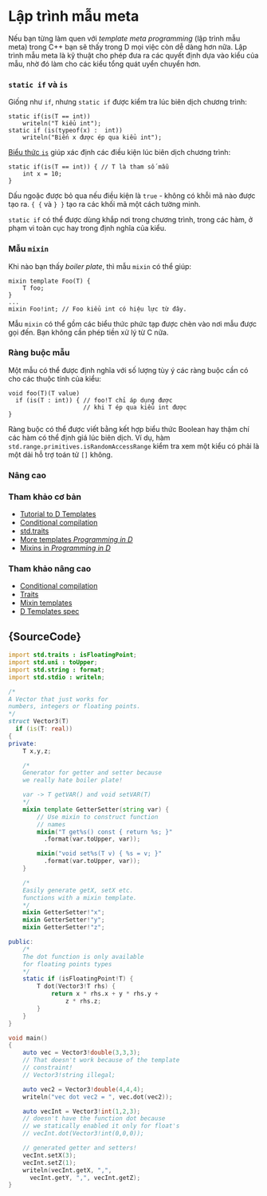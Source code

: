 # Lập trình mẫu meta

Nếu bạn từng làm quen với *template meta programming*
(lập trình mẫu meta) trong C++ bạn sẽ thấy trong D mọi việc còn dễ dàng
hơn nữa. Lập trình mẫu meta là kỹ thuật cho phép đưa ra các quyết định
dựa vào kiểu của mẫu, nhờ đó làm cho các kiểu tổng quát uyển chuyển hơn.

### `static if` và `is`

Giống như `if`, nhưng `static if` được kiểm tra lúc biên dịch chương trình:

    static if(is(T == int))
        writeln("T kiểu int");
    static if (is(typeof(x) :  int))
        writeln("Biến x được ép qua kiểu int");

[Biểu thức `is`](http://wiki.dlang.org/Is_expression) giúp xác định các
điều kiện lúc biên dịch chương trình:

    static if(is(T == int)) { // T là tham số mẫu
        int x = 10;
    }

Dấu ngoặc được bỏ qua nếu điều kiện là `true` - không có khỗi mã nào
được tạo ra.  `{ {` và `} }` tạo ra các khối mã một cách tường minh.

`static if` có thể được dùng khắp nơi trong chương trình, trong các hàm,
ở phạm vi toàn cục hay trong định nghĩa của kiểu.

### Mẫu `mixin`

Khi nào bạn thấy *boiler plate*, thì mẫu `mixin` có thể giúp:

    mixin template Foo(T) {
        T foo;
    }
    ...
    mixin Foo!int; // Foo kiểu int có hiệu lực từ đây.

Mẫu `mixin` có thể gồm các biểu thức phức tạp được chèn vào nơi mẫu
được gọi đến. Bạn không cần phép tiền xử lý từ C nữa.

### Ràng buộc mẫu

Một mẫu có thể được định nghĩa với số lượng tùy ý các ràng buộc cần có
cho các thuộc tính của kiểu:

    void foo(T)(T value)
      if (is(T : int)) { // foo!T chỉ áp dụng được
                         // khi T ép qua kiểu int được
    }

Ràng buộc có thể được viết bằng kết hợp biểu thức Boolean hay thậm chí
các hàm có thể định giá lúc biên dịch. Ví dụ, hàm
`std.range.primitives.isRandomAccessRange`
kiểm tra xem một kiểu có phải là một dải hỗ trợ toán tử `[]` không.

### Nâng cao

### Tham khảo cơ bản

- [Tutorial to D Templates](https://github.com/PhilippeSigaud/D-templates-tutorial)
- [Conditional compilation](http://ddili.org/ders/d.en/cond_comp.html)
- [std.traits](https://dlang.org/phobos/std_traits.html)
- [More templates  _Programming in D_](http://ddili.org/ders/d.en/templates_more.html)
- [Mixins in  _Programming in D_](http://ddili.org/ders/d.en/mixin.html)

### Tham khảo nâng cao

- [Conditional compilation](https://dlang.org/spec/version.html)
- [Traits](https://dlang.org/spec/traits.html)
- [Mixin templates](https://dlang.org/spec/template-mixin.html)
- [D Templates spec](https://dlang.org/spec/template.html)

## {SourceCode}

```d
import std.traits : isFloatingPoint;
import std.uni : toUpper;
import std.string : format;
import std.stdio : writeln;

/*
A Vector that just works for
numbers, integers or floating points.
*/
struct Vector3(T)
  if (is(T: real))
{
private:
    T x,y,z;

    /*
    Generator for getter and setter because
    we really hate boiler plate!

    var -> T getVAR() and void setVAR(T)
    */
    mixin template GetterSetter(string var) {
        // Use mixin to construct function
        // names
        mixin("T get%s() const { return %s; }"
          .format(var.toUpper, var));

        mixin("void set%s(T v) { %s = v; }"
          .format(var.toUpper, var));
    }

    /*
    Easily generate getX, setX etc.
    functions with a mixin template.
    */
    mixin GetterSetter!"x";
    mixin GetterSetter!"y";
    mixin GetterSetter!"z";

public:
    /*
    The dot function is only available
    for floating points types
    */
    static if (isFloatingPoint!T) {
        T dot(Vector3!T rhs) {
            return x * rhs.x + y * rhs.y +
                z * rhs.z;
        }
    }
}

void main()
{
    auto vec = Vector3!double(3,3,3);
    // That doesn't work because of the template
    // constraint!
    // Vector3!string illegal;

    auto vec2 = Vector3!double(4,4,4);
    writeln("vec dot vec2 = ", vec.dot(vec2));

    auto vecInt = Vector3!int(1,2,3);
    // doesn't have the function dot because
    // we statically enabled it only for float's
    // vecInt.dot(Vector3!int(0,0,0));

    // generated getter and setters!
    vecInt.setX(3);
    vecInt.setZ(1);
    writeln(vecInt.getX, ",",
      vecInt.getY, ",", vecInt.getZ);
}
```
